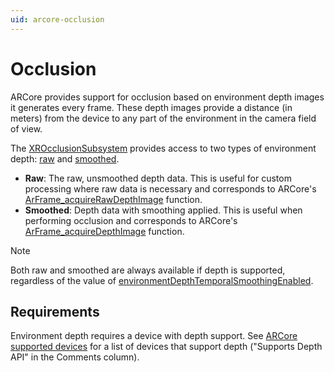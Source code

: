 ```yaml
---
uid: arcore-occlusion
---
```

# Occlusion

ARCore provides support for occlusion based on environment depth images it generates every frame. These depth images provide a distance (in meters) from the device to any part of the environment in the camera field of view.

The [XROcclusionSubsystem](xref:UnityEngine.XR.ARSubsystems.XROcclusionSubsystem) provides access to two types of environment depth: [raw](xref:UnityEngine.XR.ARSubsystems.XROcclusionSubsystem.TryAcquireRawEnvironmentDepthCpuImage(UnityEngine.XR.ARSubsystems.XRCpuImage@)) and [smoothed](xref:UnityEngine.XR.ARSubsystems.XROcclusionSubsystem.TryAcquireSmoothedEnvironmentDepthCpuImage(UnityEngine.XR.ARSubsystems.XRCpuImage@)).

- **Raw**: The raw, unsmoothed depth data. This is useful for custom processing where raw data is necessary and corresponds to ARCore's [ArFrame_acquireRawDepthImage](https://developers.google.com/ar/reference/c/group/ar-frame#arframe_acquirerawdepthimage) function.
- **Smoothed**: Depth data with smoothing applied. This is useful when performing occlusion and corresponds to ARCore's [ArFrame_acquireDepthImage](https://developers.google.com/ar/reference/c/group/ar-frame#arframe_acquiredepthimage) function.

> [!NOTE]
> Both raw and smoothed are always available if depth is supported, regardless of the value of [environmentDepthTemporalSmoothingEnabled](xref:UnityEngine.XR.ARSubsystems.XROcclusionSubsystem.environmentDepthTemporalSmoothingEnabled).

## Requirements

Environment depth requires a device with depth support. See [ARCore supported devices](https://developers.google.com/ar/devices) for a list of devices that support depth ("Supports Depth API" in the Comments column).
